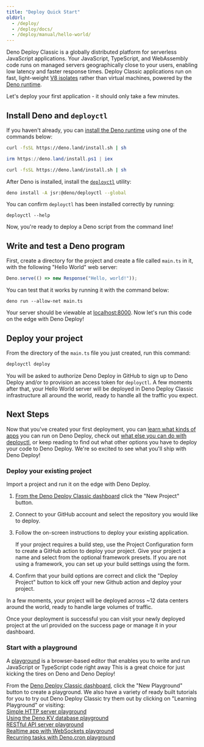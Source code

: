 ```yaml
---
title: "Deploy Quick Start"
oldUrl:
  - /deploy/
  - /deploy/docs/
  - /deploy/manual/hello-world/
---
```


Deno Deploy Classic is a globally distributed platform for serverless JavaScript
applications. Your JavaScript, TypeScript, and WebAssembly code runs on managed
servers geographically close to your users, enabling low latency and faster
response times. Deploy Classic applications run on fast, light-weight
[V8 isolates](https://deno.com/blog/anatomy-isolate-cloud) rather than virtual
machines, powered by the [Deno runtime](/runtime/manual).

Let's deploy your first application - it should only take a few minutes.

## Install Deno and `deployctl`

If you haven't already, you can
[install the Deno runtime](/runtime/getting_started/installation) using one of
the commands below:

<deno-tabs group-id="operating-systems">
<deno-tab mac" label="macOS" default>

```sh
curl -fsSL https://deno.land/install.sh | sh
```

</deno-tab>
<deno-tab value="windows" label="Windows">

```powershell
irm https://deno.land/install.ps1 | iex
```

</deno-tab>
<deno-tab value="linux" label="Linux">

```sh
curl -fsSL https://deno.land/install.sh | sh
```

</deno-tab>
</deno-tabs>

After Deno is installed, install the [`deployctl`](./deployctl.md) utility:

```sh
deno install -A jsr:@deno/deployctl --global
```

You can confirm `deployctl` has been installed correctly by running:

```console
deployctl --help
```

Now, you're ready to deploy a Deno script from the command line!

## Write and test a Deno program

First, create a directory for the project and create a file called `main.ts` in
it, with the following "Hello World" web server:

```ts title="main.ts"
Deno.serve(() => new Response("Hello, world!"));
```

You can test that it works by running it with the command below:

```
deno run --allow-net main.ts
```

Your server should be viewable at [localhost:8000](http://localhost:8000). Now
let's run this code on the edge with Deno Deploy!

## Deploy your project

From the directory of the `main.ts` file you just created, run this command:

```sh
deployctl deploy
```

You will be asked to authorize Deno Deploy in GitHub to sign up to Deno
Deploy  and/or to provision an access token for `deployctl`. A few moments after
that, your Hello World server will be deployed in Deno Deploy Classic
infrastructure all around the world, ready to handle all the traffic you expect.

## Next Steps

Now that you've created your first deployment, you can
[learn what kinds of apps](./use-cases.md) you can run on Deno Deploy, check out
[what else you can do with deployctl](./deployctl.md), or keep reading to find
out what other options you have to deploy your code to Deno Deploy. We're so
excited to see what you'll ship with Deno Deploy!

### Deploy your existing project

Import a project and run it on the edge with Deno Deploy.

1. [From the Deno Deploy Classic dashboard](https://dash.deno.com) click the
   "New Project" button.

2. Connect to your GitHub account and select the repository you would like to
   deploy.

3. Follow the on-screen instructions to deploy your existing application.

   If your project requires a build step, use the Project Configuration form to
   create a GitHub action to deploy your project. Give your project a name and
   select from the optional framework presets. If you are not using a framework,
   you can set up your build settings using the form.

4. Confirm that your build options are correct and click the "Deploy Project"
   button to kick off your new Github action and deploy your project.

In a few moments, your project will be deployed across ~12 data centers around
the world, ready to handle large volumes of traffic.

Once your deployment is successful you can visit your newly deployed project at
the url provided on the success page or manage it in your dashboard.

### Start with a playground

A [playground](./playgrounds.md) is a browser-based editor that enables you to
write and run JavaScript or TypeScript code right away This is a great choice
for just kicking the tires on Deno and Deno Deploy!

From the [Deno Deploy Classic dashboard](https://dash.deno.com), click the "New
Playground" button to create a playground. We also have a variety of ready built
tutorials for you to try out Deno Deploy Classic try them out by clicking on
"Learning Playground" or visiting:\
[Simple HTTP server playground](https://dash.deno.com/tutorial/tutorial-http)\
[Using the Deno KV database playground](https://dash.deno.com/tutorial/tutorial-http-kv)\
[RESTful API server playground](https://dash.deno.com/tutorial/tutorial-restful)\
[Realtime app with WebSockets playground](https://dash.deno.com/tutorial/tutorial-websocket)\
[Recurring tasks with Deno.cron playground](https://dash.deno.com/tutorial/tutorial-cron)
